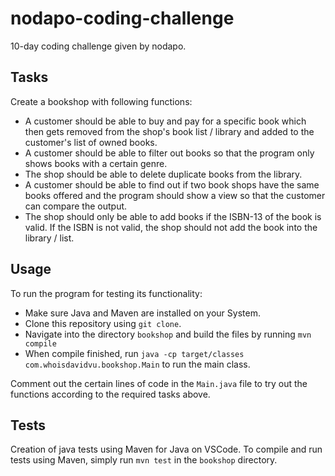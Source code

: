 # nodapo-coding-challenge
10-day coding challenge given by nodapo.

## Tasks
Create a bookshop with following functions:
- A customer should be able to buy and pay for a specific book which then gets removed from the shop's book list / library and added to the customer's list of owned books.
- A customer should be able to filter out books so that the program only shows books with a certain genre. 
- The shop should be able to delete duplicate books from the library.
- A customer should be able to find out if two book shops have the same books offered and the program should show a view so that the customer can compare the output.
- The shop should only be able to add books if the ISBN-13 of the book is valid. If the ISBN is not valid, the shop should not add the book into the library / list.

## Usage
To run the program for testing its functionality:
- Make sure Java and Maven are installed on your System.
- Clone this repository using ```git clone```.
- Navigate into the directory ```bookshop``` and build the files by running ```mvn compile```
- When compile finished, run ```java -cp target/classes com.whoisdavidvu.bookshop.Main``` to run the main class.

Comment out the certain lines of code in the ```Main.java``` file to try out the functions according to the required tasks above.

## Tests
Creation of java tests using Maven for Java on VSCode.
To compile and run tests using Maven, simply run ```mvn test``` in the ```bookshop``` directory.
